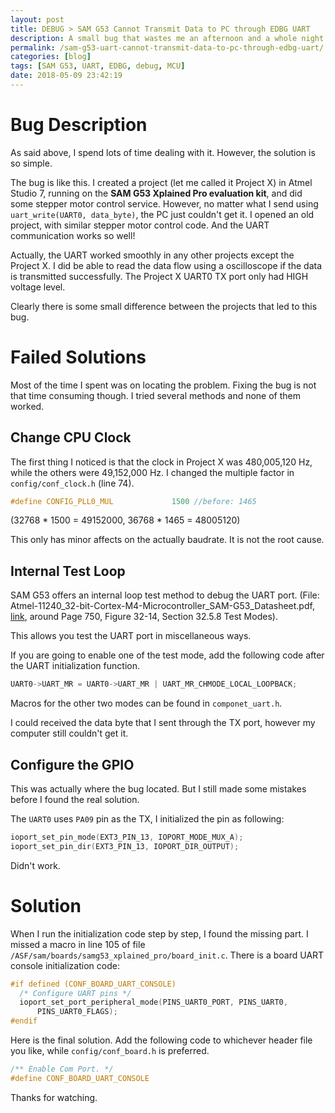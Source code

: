 ```yaml
---
layout: post
title: DEBUG > SAM G53 Cannot Transmit Data to PC through EDBG UART
description: A small bug that wastes me an afternoon and a whole night! EDBG is a embedded debug port that helps to debug or depoly the code. It has a virtual serial COM port that can support data communication between MCU and the host PC. I assume that this is known if you are going to read this post.
permalink: /sam-g53-uart-cannot-transmit-data-to-pc-through-edbg-uart/
categories: [blog]
tags: [SAM G53, UART, EDBG, debug, MCU]
date: 2018-05-09 23:42:19 
---
```


# Bug Description

As said above, I spend lots of time dealing with it. However, the solution is so simple.

The bug is like this. I created a project (let me called it Project X) in Atmel Studio 7, running on the **SAM G53 Xplained Pro evaluation kit**, and did some stepper motor control service. However, no matter what I send using `uart_write(UART0, data_byte)`, the PC just couldn't get it. I opened an old project, with similar stepper motor control code. And the UART communication works so well!

Actually, the UART worked smoothly in any other projects except the Project X. I did be able to read the data flow using a oscilloscope if the data is transmitted successfully. The Project X UART0 TX port only had HIGH voltage level.

Clearly there is some small difference between the projects that led to this bug.

# Failed Solutions

Most of the time I spent was on locating the problem. Fixing the bug is not that time consuming though. I tried several methods and none of them worked.

## Change CPU Clock

The first thing I noticed is that the clock in Project X was 480,005,120 Hz, while the others were 49,152,000 Hz. I changed the multiple factor in `config/conf_clock.h` (line 74).

```c
#define CONFIG_PLL0_MUL             1500 //before: 1465
```

(32768 \* 1500 = 49152000, 36768 \* 1465 = 48005120)

This only has minor affects on the actually baudrate. It is not the root cause.

## Internal Test Loop

SAM G53 offers an internal loop test method to debug the UART port. (File: Atmel-11240\_32-bit-Cortex-M4-Microcontroller\_SAM-G53\_Datasheet.pdf, [link](http://ww1.microchip.com/downloads/en/DeviceDoc/Atmel-11240-32-bit-Cortex-M4-Microcontroller-SAM-G53_Datasheet.pdf), around Page 750, Figure 32-14, Section 32.5.8 Test Modes).

This allows you test the UART port in miscellaneous ways.

If you are going to enable one of the test mode, add the following code after the UART initialization function.

```c
UART0->UART_MR = UART0->UART_MR | UART_MR_CHMODE_LOCAL_LOOPBACK;
```

Macros for the other two modes can be found in `componet_uart.h`.

I could received the data byte that I sent through the TX port, however my computer still couldn't get it.

## Configure the GPIO

This was actually where the bug located. But I still made some mistakes before I found the real solution.

The `UART0` uses `PA09` pin as the TX, I initialized the pin as following:

```c
ioport_set_pin_mode(EXT3_PIN_13, IOPORT_MODE_MUX_A);
ioport_set_pin_dir(EXT3_PIN_13, IOPORT_DIR_OUTPUT);
```

Didn't work.

# Solution

When I run the initialization code step by step, I found the missing part. I missed a macro in line 105 of file `/ASF/sam/boards/samg53_xplained_pro/board_init.c`. There is a board UART console initialization code:

```c
#if defined (CONF_BOARD_UART_CONSOLE)
  /* Configure UART pins */
  ioport_set_port_peripheral_mode(PINS_UART0_PORT, PINS_UART0,
      PINS_UART0_FLAGS);
#endif
```

Here is the final solution. Add the following code to whichever header file you like, while `config/conf_board.h` is preferred.

```c
/** Enable Com Port. */
#define CONF_BOARD_UART_CONSOLE
```

Thanks for watching.
